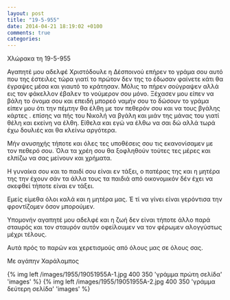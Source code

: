 ```yaml
---
layout: post
title: "19-5-955"
date: 2014-04-21 18:19:02 +0100
comments: true
categories: 
---
```


Χλώρακα τη 19-5-955

Αγαπητέ μου αδελφέ Χριστόδουλε η Δέσποινού επήρεν το γράμα σου αυτό που της έστειλες τώρα γιατί το πρώτον δεν της το έδωσαν φαίνετε κάτι θα έγραψες μέσα και γιαυτό το κράτησαν. Μόλις το πήρεν σούγραψεν αλλά εις τον φάκελλον έβαλεν το νούμερον σου μόνο. Ξέχασεν μου είπεν να βάλη το όνομα σου και επειδή μπορεό ναμήν σου το δώσουν το γράμα είπεν μου ότι την πέμτην θα έλθη με τον πεθερόν σου και να τους βγάλης κάρτες . επίσης να πής του Νικολή να βγάλη και μιάν της μάνας του γιατί θέλη και εκείνη να έλθη. Είθελα και εγώ να έλθω να σαι δώ αλλά τωρά έχω δουλιές και θα κλείνω αργότερα.

Μήν ανυσηχής τήποτε και όλες τες υποθέσεις σου τις εκανονίσαμεν με τον πεθερό σου. Όλα τα χρέη σου θα ξοφληθούν τούτες τες μέρες και ελπίζω να σας μείνουν και χρήματα.

Η γυναίκα σου και το παιδί σου είναι εν τάξει, ο πατέρας της και η μητέρα της την έχουν σάν τα άλλα τους τα παιδιά από οικονομικόν δέν έχει να σκεφθεί τήποτε είναι εν τάξει.

Εμείς είμεθα όλοι καλά και η μητέρα μας. Έ τί να γίνει είναι γερόντισα την φροντίζομεν όσον μπορούμεν.

Υπομονήν αγαπητέ μου αδελφέ και η ζωή δεν είναι τήποτε άλλο παρά σταυρός και τον σταυρόν αυτόν οφείλουμεν να τον φέρωμεν αλογγύστως μέχρι τέλους.

Αυτά πρός το παρών και χερετισμούς από όλους μας σε όλους σας.

Με αγάπην Χαράλαμπος

{% img left /images/1955/19051955Α-1.jpg 400 350 'γράμμα πρώτη σελίδα' 'images' %}
{% img left /images/1955/19051955Α-2.jpg 400 350 'γράμμα δεύτερη σελίδα' 'images' %}
